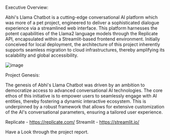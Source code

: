 Executive Overview:

Abhi's Llama Chatbot is a cutting-edge conversational AI platform which was more of a pet project, engineered to deliver a sophisticated dialogue experience via a streamlined web interface. This platform harnesses the potent capabilities of the Llama2 language models through the Replicate API, encapsulated within a Streamlit-based frontend environment. Initially conceived for local deployment, the architecture of this project inherently supports seamless migration to cloud infrastructures, thereby amplifying its scalability and global accessibility.

![image](https://github.com/user-attachments/assets/1b038b04-b11f-4465-b474-440b56ef0629)


Project Genesis:

The genesis of Abhi's Llama Chatbot was driven by an ambition to democratize access to advanced conversational AI technologies. The core ethos of this initiative is to empower users to seamlessly engage with AI entities, thereby fostering a dynamic interactive ecosystem. This is underpinned by a robust framework that allows for extensive customization of the AI's conversational parameters, ensuring a tailored user experience.

Replicate - https://replicate.com/
Streamlit - https://streamlit.io/

Have a Look through the project report. 
